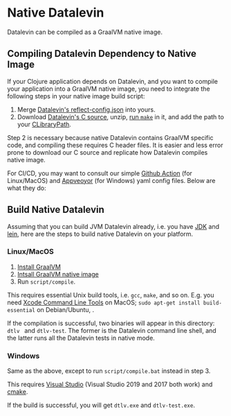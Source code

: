 # Native Datalevin

Datalevin can be compiled as a GraalVM native image.

## Compiling Datalevin Dependency to Native Image

If your Clojure application depends on Datalevin, and you want to compile your
application into a GraalVM native image, you need to integrate the following
steps in your native image build script:

1. Merge [Datalevin's
   reflect-config.json](https://github.com/juji-io/datalevin/releases/download/0.4.25/reflect-config.json)
   into yours.
2. Download [Datalevin's C
   source](https://github.com/juji-io/datalevin/releases/download/0.4.25/datalevin-c-source-0.4.25.zip),
   unzip, [run
   `make`](https://github.com/juji-io/datalevin/blob/25acc097b07ca48626b628849a2c937d755b980c/native/script/compile#L19)
   in it, and add the path to your
   [CLibraryPath](https://github.com/juji-io/datalevin/blob/25acc097b07ca48626b628849a2c937d755b980c/native/script/compile#L34).


Step 2 is necessary because native Datalevin contains GraalVM specific code, and
compiling these requires C header files. It is easier and less
error prone to download our C source and replicate how Datalevin compiles native
image.

For CI/CD, you may want to consult our simple [Github
Action](https://github.com/juji-io/datalevin/blob/master/.github/workflows/release.binaries.yml)
(for Linux/MacOS) and
[Appveoyor](https://github.com/juji-io/datalevin/blob/master/appveyor.yml) (for
Windows) yaml config files. Below are what they do:

## Build Native Datalevin

Assuming that you can build JVM Datalevin already, i.e. you have [JDK](https://openjdk.java.net/) and [lein](https://leiningen.org/), here are the steps to build native Datalevin on your platform.

### Linux/MacOS

1. [Install GraalVM](https://www.graalvm.org/docs/getting-started/#install-graalvm)
2. [Intsall GraalVM native image](https://www.graalvm.org/reference-manual/native-image/)
3. Run `script/compile`.

This requires essential Unix build tools, i.e. `gcc`, `make`, and so on. E.g.
you need [Xcode Command Line Tools](https://developer.apple.com/xcode/) on
MacOS; `sudo apt-get install build-essential` on Debian/Ubuntu, .

If the compilation is successful, two binaries will appear in this directory:
`dtlv ` and `dtlv-test`. The former is the Datalevin command line shell, and the latter runs all the Datalevin tests in native mode.

### Windows

Same as the above, except to run `script/compile.bat` instead in step 3.

This requires [Visual
Studio](https://visualstudio.microsoft.com/vs/older-downloads/) (Visual
Studio 2019 and 2017 both work) and [cmake](https://cmake.org/).

If the build is successful, you will get `dtlv.exe` and `dtlv-test.exe`.
